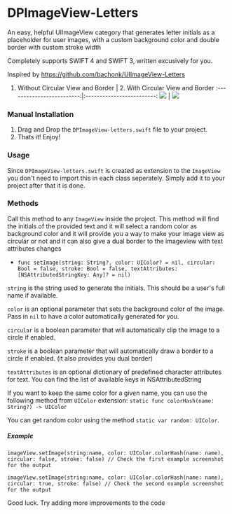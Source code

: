 # DPImageView-Letters

An easy, helpful UIImageView category that generates letter initials as a placeholder for user images, with a custom background color and double border with custom stroke width

Completely supports SWIFT 4 and SWIFT 3, written excusively for you.

Inspired by https://github.com/bachonk/UIImageView-Letters

1. Without Circular View and Border           |  2. With Circular View and Border
:-------------------------:|:-------------------------:
![](https://github.com/deepakraj27/DPImageView-Letters/blob/master/ScreenShots/nonCircular.png)  |  ![](https://github.com/deepakraj27/DPImageView-Letters/blob/master/ScreenShots/circular.png)

### Manual Installation

1. Drag and Drop the `DPImageView-letters.swift` file to your project. 
2. Thats it! Enjoy!

### Usage

Since `DPImageView-letters.swift` is created as extension to the `ImageView` you don't need to import this in each class seperately. Simply add it to your project after that it is done.

### Methods
Call this method to any `ImageView` inside the project. This method will find the initials of the provided text and it will select a random color as background color and it will provide you a way to make your image view as circular or not and it can also give a dual border to the imageview with text attributes changes

+ `func setImage(string: String?, color: UIColor? = nil, circular: Bool = false, stroke: Bool = false, textAttributes: [NSAttributedStringKey: Any]? = nil)`

`string` is the string used to generate the initials. This should be a user's full name if available.

`color` is an optional parameter that sets the background color of the image. Pass in `nil` to have a color automatically generated for you.

`circular` is a boolean parameter that will automatically clip the image to a circle if enabled.

`stroke` is a boolean parameter that will automatically draw a border to a circle if enabled. (it also provides you dual border)

`textAttributes` is an optional dictionary of predefined character attributes for text. You can find the list of available keys in NSAttributedString

If you want to keep the same color for a given name, you can use the following method from `UIColor` extension:
`static func colorHash(name: String?) -> UIColor`

You can get random color using the method `static var random: UIColor`.


##### Example

```
imageView.setImage(string:name, color: UIColor.colorHash(name: name), circular: false, stroke: false) // Check the first example screenshot for the output 

imageView.setImage(string:name, color: UIColor.colorHash(name: name), circular: true, stroke: false) // Check the second example screenshot for the output 
```

Good luck. Try adding more improvements to the code
